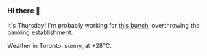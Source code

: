 ### Hi there :wave:

It's Thursday! I'm probably working for [this bunch](https://github.com/kohofinancial), overthrowing the banking establishment.

Weather in Toronto: sunny, at +28°C.
